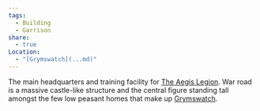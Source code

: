 ```yaml
---
tags:
  - Building
  - Garrison
share:
  - true
Location:
  - "[Grymswatch](...md)"
---
```


The main headquarters and training facility for [The Aegis Legion](../../../../Peoples%20&%20Factions/The%20Aegis%20Legion.md). War road is a massive castle-like structure and the central figure standing tall amongst the few low peasant homes that make up [Grymswatch](...md).